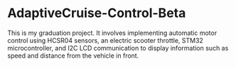 # AdaptiveCruise-Control-Beta
This is my graduation project. It involves implementing automatic motor control using HCSR04 sensors, an electric scooter throttle, STM32 microcontroller, and I2C LCD communication to display information such as speed and distance from the vehicle in front. 
